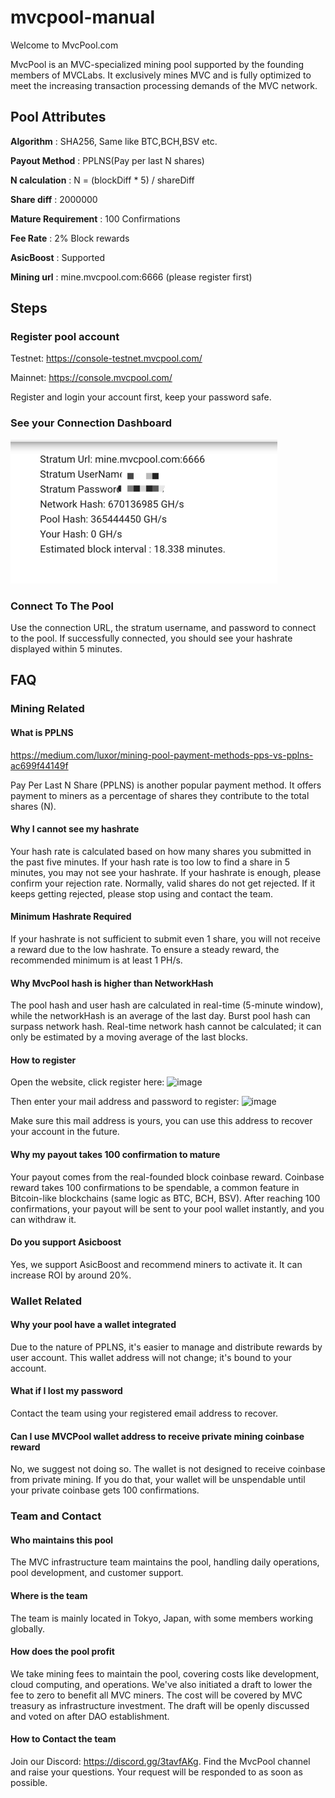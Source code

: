 # mvcpool-manual

Welcome to MvcPool.com

MvcPool is an MVC-specialized mining pool supported by the founding members of MVCLabs. It exclusively mines MVC and is fully optimized to meet the increasing transaction processing demands of the MVC network.

## Pool Attributes

**Algorithm** : SHA256, Same like BTC,BCH,BSV etc.

**Payout Method** : PPLNS(Pay per last N shares)

**N calculation** : N = (blockDiff * 5) / shareDiff

**Share diff** : 2000000

**Mature Requirement** : 100 Confirmations

**Fee Rate** : 2% Block rewards

**AsicBoost** : Supported

**Mining url** : mine.mvcpool.com:6666 (please register first)


## Steps

### Register pool account

Testnet:
https://console-testnet.mvcpool.com/

Mainnet:
https://console.mvcpool.com/

Register and login your account first, keep your password safe.

### See your Connection Dashboard

![img.png](img.png)

### Connect To The Pool

Use the connection URL, the stratum username, and password to connect to the pool. If successfully connected, you should see your hashrate displayed within 5 minutes.

## FAQ

### Mining Related

#### What is PPLNS

https://medium.com/luxor/mining-pool-payment-methods-pps-vs-pplns-ac699f44149f

Pay Per Last N Share (PPLNS) is another popular payment method. It offers payment to miners as a percentage of shares they contribute to the total shares (N).

#### Why I cannot see my hashrate

Your hash rate is calculated based on how many shares you submitted in the past five minutes. If your hash rate is too low to find a share in 5 minutes, you may not see your hashrate.
If your hashrate is enough, please confirm your rejection rate. Normally, valid shares do not get rejected. If it keeps getting rejected, please stop using and contact the team.

#### Minimum Hashrate Required

If your hashrate is not sufficient to submit even 1 share, you will not receive a reward due to the low hashrate. To ensure a steady reward, the recommended minimum is at least 1 PH/s.

#### Why MvcPool hash is higher than NetworkHash

The pool hash and user hash are calculated in real-time (5-minute window), while the networkHash is an average of the last day. Burst pool hash can surpass network hash.
Real-time network hash cannot be calculated; it can only be estimated by a moving average of the last blocks.

#### How to register
Open the website, click register here:
<img width="338" alt="image" src="https://github.com/mvc-labs/mvcpool-manual/assets/41569443/476bfd42-5741-462e-a9ad-ac7fa711e204">

Then enter your mail address and password to register:
<img width="414" alt="image" src="https://github.com/mvc-labs/mvcpool-manual/assets/41569443/5f84a1b3-3501-424b-bdaf-31af409f01b4">

Make sure this mail address is yours, you can use this address to recover your account in the future.



#### Why my payout takes 100 confirmation to mature

Your payout comes from the real-founded block coinbase reward. Coinbase reward takes 100 confirmations to be spendable, a common feature in Bitcoin-like blockchains (same logic as BTC, BCH, BSV). After reaching 100 confirmations, your payout will be sent to your pool wallet instantly, and you can withdraw it.

#### Do you support Asicboost

Yes, we support AsicBoost and recommend miners to activate it. It can increase ROI by around 20%.

### Wallet Related

#### Why your pool have a wallet integrated

Due to the nature of PPLNS, it's easier to manage and distribute rewards by user account. This wallet address will not change; it's bound to your account.

#### What if I lost my password

Contact the team using your registered email address to recover.


#### Can I use MVCPool wallet address to receive private mining coinbase reward

No, we suggest not doing so. The wallet is not designed to receive coinbase from private mining. If you do that, your wallet will be unspendable until your private coinbase gets 100 confirmations.

### Team and Contact

#### Who maintains this pool

The MVC infrastructure team maintains the pool, handling daily operations, pool development, and customer support.

#### Where is the team

The team is mainly located in Tokyo, Japan, with some members working globally.

#### How does the pool profit

We take mining fees to maintain the pool, covering costs like development, cloud computing, and operations. We've also initiated a draft to lower the fee to zero to benefit all MVC miners. The cost will be covered by MVC treasury as infrastructure investment. The draft will be openly discussed and voted on after DAO establishment.

#### How to Contact the team

Join our Discord: https://discord.gg/3tavfAKg. 
Find the MvcPool channel and raise your questions. Your request will be responded to as soon as possible.
